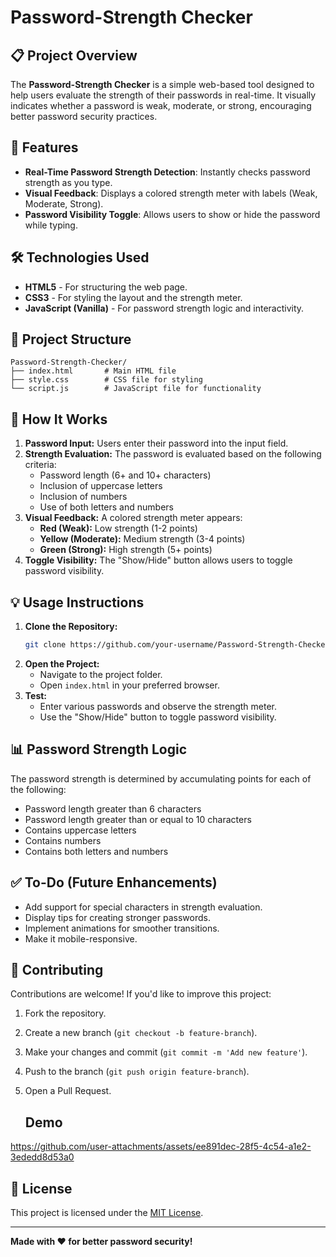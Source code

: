 # Password-Strength Checker

## 📋 Project Overview
The **Password-Strength Checker** is a simple web-based tool designed to help users evaluate the strength of their passwords in real-time. It visually indicates whether a password is weak, moderate, or strong, encouraging better password security practices.

## 🚀 Features
- **Real-Time Password Strength Detection**: Instantly checks password strength as you type.
- **Visual Feedback**: Displays a colored strength meter with labels (Weak, Moderate, Strong).
- **Password Visibility Toggle**: Allows users to show or hide the password while typing.

## 🛠️ Technologies Used
- **HTML5** - For structuring the web page.
- **CSS3** - For styling the layout and the strength meter.
- **JavaScript (Vanilla)** - For password strength logic and interactivity.

## 📂 Project Structure
```
Password-Strength-Checker/
├── index.html       # Main HTML file
├── style.css        # CSS file for styling
└── script.js        # JavaScript file for functionality
```

## 🔑 How It Works
1. **Password Input:** Users enter their password into the input field.
2. **Strength Evaluation:** The password is evaluated based on the following criteria:
   - Password length (6+ and 10+ characters)
   - Inclusion of uppercase letters
   - Inclusion of numbers
   - Use of both letters and numbers
3. **Visual Feedback:** A colored strength meter appears:
   - **Red (Weak):** Low strength (1-2 points)
   - **Yellow (Moderate):** Medium strength (3-4 points)
   - **Green (Strong):** High strength (5+ points)
4. **Toggle Visibility:** The "Show/Hide" button allows users to toggle password visibility.

## 💡 Usage Instructions
1. **Clone the Repository:**
   ```bash
   git clone https://github.com/your-username/Password-Strength-Checker.git
   ```
2. **Open the Project:**
   - Navigate to the project folder.
   - Open `index.html` in your preferred browser.
3. **Test:**
   - Enter various passwords and observe the strength meter.
   - Use the "Show/Hide" button to toggle password visibility.

## 📊 Password Strength Logic
The password strength is determined by accumulating points for each of the following:
- Password length greater than 6 characters
- Password length greater than or equal to 10 characters
- Contains uppercase letters
- Contains numbers
- Contains both letters and numbers

## ✅ To-Do (Future Enhancements)
- Add support for special characters in strength evaluation.
- Display tips for creating stronger passwords.
- Implement animations for smoother transitions.
- Make it mobile-responsive.

## 🤝 Contributing
Contributions are welcome! If you'd like to improve this project:
1. Fork the repository.
2. Create a new branch (`git checkout -b feature-branch`).
3. Make your changes and commit (`git commit -m 'Add new feature'`).
4. Push to the branch (`git push origin feature-branch`).
5. Open a Pull Request.

   ## Demo


https://github.com/user-attachments/assets/ee891dec-28f5-4c54-a1e2-3ededd8d53a0




   

## 📄 License
This project is licensed under the [MIT License](LICENSE).

---

**Made with ❤️ for better password security!**

